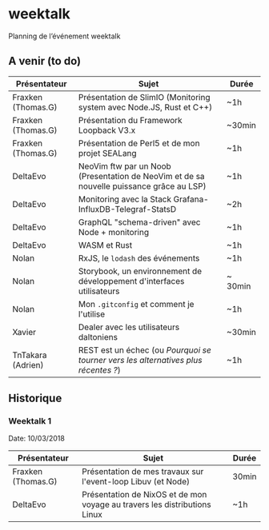 # weektalk
Planning de l’événement weektalk

## A venir (to do)

| Présentateur | Sujet | Durée |
| --- | --- | --- |
| Fraxken (Thomas.G) | Présentation de SlimIO (Monitoring system avec Node.JS, Rust et C++) | ~1h |
| Fraxken (Thomas.G) | Présentation du Framework Loopback V3.x | ~30min | 
| Fraxken (Thomas.G) | Présentation de Perl5 et de mon projet SEALang | ~1h | 
| DeltaEvo | NeoVim ftw par un Noob (Presentation de NeoVim et de sa nouvelle puissance grâce au LSP) | ~1h |
| DeltaEvo | Monitoring avec la Stack Grafana-InfluxDB-Telegraf-StatsD | ~2h |
| DeltaEvo | GraphQL "schema-driven" avec Node + monitoring | ~1h |
| DeltaEvo | WASM et Rust | ~1h |
| Nolan | RxJS, le `lodash` des événements | ~1h |
| Nolan | Storybook, un environnement de développement d'interfaces utilisateurs | ~ 30min |
| Nolan | Mon `.gitconfig` et comment je l'utilise | ~1h |
| Xavier | Dealer avec les utilisateurs daltoniens | ~30min |
| TnTakara (Adrien) | REST est un échec (ou *Pourquoi se tourner vers les alternatives plus récentes ?*) | ~1h |

## Historique

### Weektalk 1
Date: 10/03/2018

| Présentateur | Sujet | Durée |
| --- | --- | --- |
| Fraxken (Thomas.G) | Présentation de mes travaux sur l'event-loop Libuv (et Node) | 30min |
| DeltaEvo | Présentation de NixOS et de mon voyage au travers les distributions Linux | ~1h |
